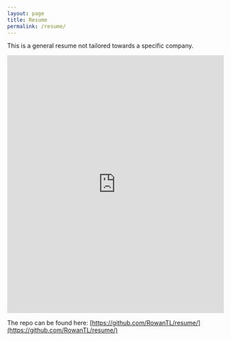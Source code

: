 ```yaml
---
layout: page
title: Resume
permalink: /resume/
---
```


This is a general resume not tailored towards a specific company.

<iframe
  src="https://mozilla.github.io/pdf.js/web/viewer.html?file=https://raw.githubusercontent.com/RowanTL/resume/main/general-resume/resume.pdf"
  width="100%"
  height="600px"
  style="border: none;">
</iframe>

The repo can be found here: [https://github.com/RowanTL/resume/](https://github.com/RowanTL/resume/)
